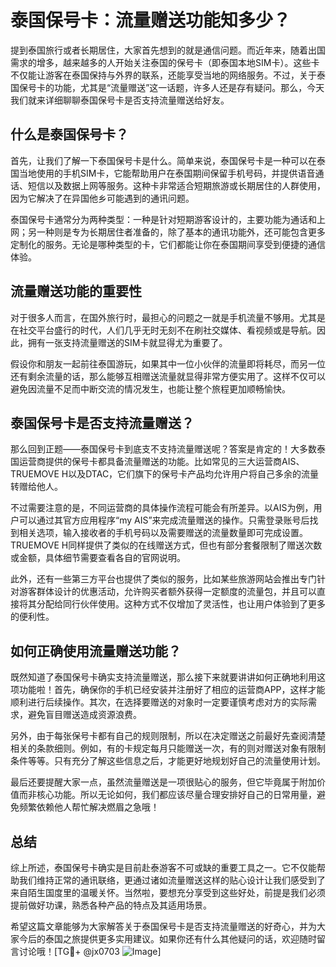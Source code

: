 # 泰国保号卡：流量赠送功能知多少？

提到泰国旅行或者长期居住，大家首先想到的就是通信问题。而近年来，随着出国需求的增多，越来越多的人开始关注泰国的保号卡（即泰国本地SIM卡）。这些卡不仅能让游客在泰国保持与外界的联系，还能享受当地的网络服务。不过，关于泰国保号卡的功能，尤其是“流量赠送”这一话题，许多人还是存有疑问。那么，今天我们就来详细聊聊泰国保号卡是否支持流量赠送给好友。

## 什么是泰国保号卡？

首先，让我们了解一下泰国保号卡是什么。简单来说，泰国保号卡是一种可以在泰国当地使用的手机SIM卡，它能帮助用户在泰国期间保留手机号码，并提供语音通话、短信以及数据上网等服务。这种卡非常适合短期旅游或长期居住的人群使用，因为它解决了在异国他乡可能遇到的通讯问题。

泰国保号卡通常分为两种类型：一种是针对短期游客设计的，主要功能为通话和上网；另一种则是专为长期居住者准备的，除了基本的通讯功能外，还可能包含更多定制化的服务。无论是哪种类型的卡，它们都能让你在泰国期间享受到便捷的通信体验。

## 流量赠送功能的重要性

对于很多人而言，在国外旅行时，最担心的问题之一就是手机流量不够用。尤其是在社交平台盛行的时代，人们几乎无时无刻不在刷社交媒体、看视频或是导航。因此，拥有一张支持流量赠送的SIM卡就显得尤为重要了。

假设你和朋友一起前往泰国游玩，如果其中一位小伙伴的流量即将耗尽，而另一位还有剩余流量的话，那么能够互相赠送流量就显得非常方便实用了。这样不仅可以避免因流量不足而中断交流的情况发生，也能让整个旅程更加顺畅愉快。

## 泰国保号卡是否支持流量赠送？

那么回到正题——泰国保号卡到底支不支持流量赠送呢？答案是肯定的！大多数泰国运营商提供的保号卡都具备流量赠送的功能。比如常见的三大运营商AIS、TRUEMOVE H以及DTAC，它们旗下的保号卡产品均允许用户将自己多余的流量转赠给他人。

不过需要注意的是，不同运营商的具体操作流程可能会有所差异。以AIS为例，用户可以通过其官方应用程序“my AIS”来完成流量赠送的操作。只需登录账号后找到相关选项，输入接收者的手机号码以及需要赠送的流量数量即可完成设置。TRUEMOVE H同样提供了类似的在线赠送方式，但也有部分套餐限制了赠送次数或金额，具体细节需要查看各自的官网说明。

此外，还有一些第三方平台也提供了类似的服务，比如某些旅游网站会推出专门针对游客群体设计的优惠活动，允许购买者额外获得一定额度的流量包，并且可以直接将其分配给同行伙伴使用。这种方式不仅增加了灵活性，也让用户体验到了更多的便利性。

## 如何正确使用流量赠送功能？

既然知道了泰国保号卡确实支持流量赠送，那么接下来就要讲讲如何正确地利用这项功能啦！首先，确保你的手机已经安装并注册好了相应的运营商APP，这样才能顺利进行后续操作。其次，在选择要赠送的对象时一定要谨慎考虑对方的实际需求，避免盲目赠送造成资源浪费。

另外，由于每张保号卡都有自己的规则限制，所以在决定赠送之前最好先查阅清楚相关的条款细则。例如，有的卡规定每月只能赠送一次，有的则对赠送对象有限制条件等等。只有充分了解这些信息之后，才能更好地规划好自己的流量使用计划。

最后还要提醒大家一点，虽然流量赠送是一项很贴心的服务，但它毕竟属于附加价值而非核心功能。所以无论如何，我们都应该尽量合理安排好自己的日常用量，避免频繁依赖他人帮忙解决燃眉之急哦！

## 总结

综上所述，泰国保号卡确实是目前赴泰游客不可或缺的重要工具之一。它不仅能帮助我们维持正常的通讯联络，更通过诸如流量赠送这样的贴心设计让我们感受到了来自陌生国度里的温暖关怀。当然啦，要想充分享受到这些好处，前提是我们必须提前做好功课，熟悉各种产品的特点及其适用场景。

希望这篇文章能够为大家解答关于泰国保号卡是否支持流量赠送的好奇心，并为大家今后的泰国之旅提供更多实用建议。如果你还有什么其他疑问的话，欢迎随时留言讨论哦！[TG💪+ @jx0703 ![Image](https://github.com/user-attachments/assets/dbca1d08-cadb-493c-b0ec-ad6f7a83f270)]